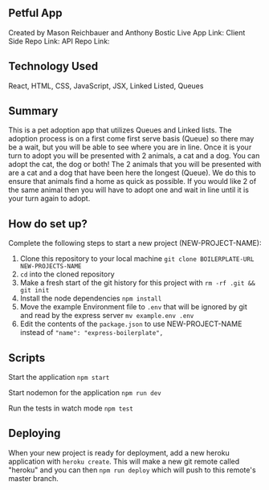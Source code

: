## Petful App

Created by Mason Reichbauer and Anthony Bostic
Live App Link:
Client Side Repo Link:
API Repo Link:

## Technology Used

React, HTML, CSS, JavaScript, JSX, Linked Listed, Queues

## Summary

This is a pet adoption app that utilizes Queues and Linked lists. The adoption process is on a first come first serve basis (Queue) so there may be a wait, but you will be able to see where you are in line. Once it is your turn to adopt you will be presented with 2 animals, a cat and a dog. You can adopt the cat, the dog or both! The 2 animals that you will be presented with are a cat and a dog that have been here the longest (Queue). We do this to ensure that animals find a home as quick as possible. If you would like 2 of the same animal then you will have to adopt one and wait in line until it is your turn again to adopt.

## How do set up?

Complete the following steps to start a new project (NEW-PROJECT-NAME):

1. Clone this repository to your local machine `git clone BOILERPLATE-URL NEW-PROJECTS-NAME`
2. `cd` into the cloned repository
3. Make a fresh start of the git history for this project with `rm -rf .git && git init`
4. Install the node dependencies `npm install`
5. Move the example Environment file to `.env` that will be ignored by git and read by the express server `mv example.env .env`
6. Edit the contents of the `package.json` to use NEW-PROJECT-NAME instead of `"name": "express-boilerplate",`

## Scripts

Start the application `npm start`

Start nodemon for the application `npm run dev`

Run the tests in watch mode `npm test`

## Deploying

When your new project is ready for deployment, add a new heroku application with `heroku create`. This will make a new git remote called "heroku" and you can then `npm run deploy` which will push to this remote's master branch.
